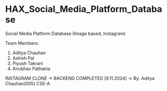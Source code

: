 # HAX_Social_Media_Platform_Database

Social Media Platform Database (Image based, Instagram)

Team Members:
1. Aditya Chauhan
2. Ashish Pal
3. Piyush Takrani
4. Anubhav Pathania

INSTAGRAM CLONE -> BACKEND COMPLETED [9.11.2024] -> By: Aditya Chauhan(005) CSE-A 
